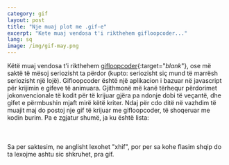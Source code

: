 ```yaml
---
category: gif
layout: post
title: "Nje muaj plot me .gif-e"
excerpt: "Kete muaj vendosa t'i rikthehem gifloopcoder..."
lang: sq
image: /img/gif-may.png
---
```


Këtë muaj vendosa t'i rikthehem [gifloopcoder](http://gifloopcoder.com){:target="_blank_"}, ose më saktë të mësoj seriozisht ta përdor (kupto: seriozisht siç mund të marrësh seriozisht një lojë). Gifloopcoder është një aplikacion i bazuar në javascript për krijimin e gifeve të animuara. Gjithmonë më kanë tërhequr përdorimet jokonvencionale të kodit për të krijuar gjëra pa ndonje dobi të veçantë, dhe gifet e përmbushin mjaft mirë këtë kriter. Ndaj për cdo ditë në vazhdim të muajit maj do postoj nje gif të krijuar me gifloopcoder, të shoqeruar me kodin burim. Pa e zgjatur shumë, ja ku është lista:

<script id="gif-list" type="text/x-handlebars-template">
  {% raw %}
  {{#gifs}}
  <div class="col-sm-3 col-xs-6">
    <a href="{{url}}">
      <img src="/img/{{thumbnail}}" alt="{{description}}" style="width: 100%;" hspace="8" vspace="8" align="center" border="2" />
    </a>
    <div class="text-center">{{date}}, <a href="{{code}}" target="_blank_">kodi burim</a></div>
  </div>
  {{/gifs}}
  {% endraw %}
</script>

<script src="https://cdnjs.cloudflare.com/ajax/libs/handlebars.js/4.0.5/handlebars.min.js"></script>

<script>
var data = { gifs : [
  {
    url: "https://media.giphy.com/media/l396NsQTsbuU9ireM/giphy.gif",
    description: "Rotating rects",
    thumbnail: "rects101.png",
    date: "9 maj",
    code: "http://pastebin.com/NYzZVtum"
  },
  {
    url: "https://media.giphy.com/media/3o6Ei16WlqqiXfyc7u/giphy.gif",
    description: "Rects and circles",
    thumbnail: "rects-and-circles.png",
    date: "10 maj",
    code: "http://pastebin.com/uxYcDBzT"
  },
  {
    url: "https://media.giphy.com/media/l0K45Xgyn16uryXde/giphy.gif",
    description: "Hexagonal waves",
    thumbnail: "hex-waves.png",
    date: "11 maj",
    code: "http://pastebin.com/FwQ6P6MT"
  },
  {
    url: "https://media.giphy.com/media/xT4uQnR1OnSp7HXJkY/giphy.gif",
    description: "Concentric hexs",
    thumbnail: "hex.png",
    date: "12 maj",
    code: "http://pastebin.com/8wE6PBZE"
  }  
] };

var source = $("#gif-list").html();
var template = Handlebars.compile(source);
var html = template(data);
setTimeout(function(){
  $("#lista").html(html);  
}, 10)

</script>

<div class="row" id="lista" style="margin-bottom: 50px;">

</div>


Sa per saktesim, ne anglisht lexohet "xhif", por per sa kohe flasim shqip do ta lexojme ashtu sic shkruhet, pra gif.

